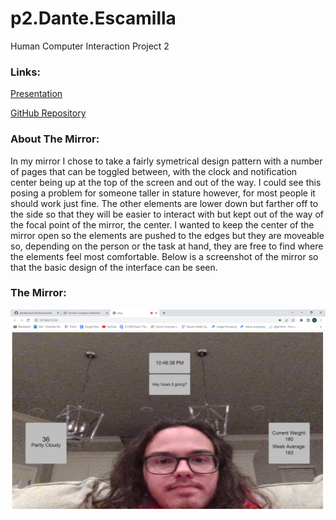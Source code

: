 # p2.Dante.Escamilla
Human Computer Interaction Project 2

### Links:

[Presentation](https://danteesca.github.io/p2.Dante.Escamilla/)

[GitHub Repository](https://github.com/danteesca/p2.Dante.Escamilla)

### About The Mirror:

In my mirror I chose to take a fairly symetrical design pattern with a number of pages that can be toggled between, with the clock and notification center being up at the top of the screen and out of the way. I could see this posing a problem for someone taller in stature however, for most people it should work just fine. The other elements are lower down but farther off to the side so that they will be easier to interact with but kept out of the way of the focal point of the mirror, the center. I wanted to keep the center of the mirror open so the elements are pushed to the edges but they are moveable so, depending on the person or the task at hand, they are free to find where the elements feel most comfortable. Below is a screenshot of the mirror so that the basic design of the interface can be seen. 

### The Mirror:

![Mirror](https://github.com/danteesca/p2.Dante.Escamilla/blob/main/assets/p5.js%20-%20Google%20Chrome%2011_15_2022%2010_48_38%20PM.png)
